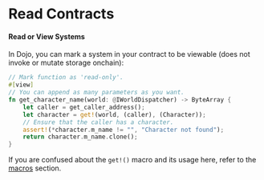 # Read Contracts

#### Read or View Systems

In Dojo, you can mark a system in your contract to be viewable (does not invoke or mutate storage onchain):

```rust
// Mark function as 'read-only'.
#[view]
// You can append as many parameters as you want.
fn get_character_name(world: @IWorldDispatcher) -> ByteArray {
    let caller = get_caller_address();
    let character = get!(world, (caller), (Character));
    // Ensure that the caller has a character.
    assert!(*character.m_name != "", "Character not found");
    return character.m_name.clone();
}
```

If you are confused about the `get!()` macro and its usage here, refer to the [macros](./macros.md) section.
